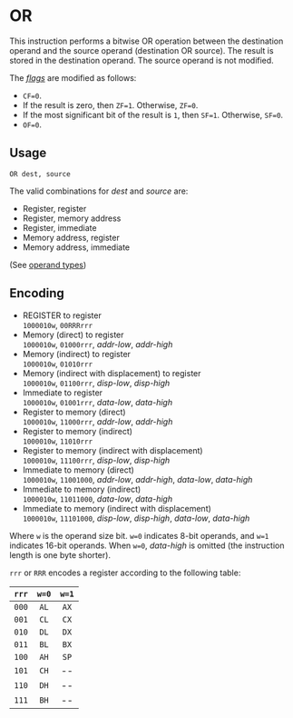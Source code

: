 # OR

This instruction performs a bitwise OR operation between the destination operand and the source operand (destination OR source). The result is stored in the destination operand. The source operand is not modified.

The [_flags_](../cpu#flags) are modified as follows:

- `CF=0`.
- If the result is zero, then `ZF=1`. Otherwise, `ZF=0`.
- If the most significant bit of the result is `1`, then `SF=1`. Otherwise, `SF=0`.
- `OF=0`.

## Usage

```vonsim
OR dest, source
```

The valid combinations for _dest_ and _source_ are:

- Register, register
- Register, memory address
- Register, immediate
- Memory address, register
- Memory address, immediate

(See [operand types](../assembly#operands))

## Encoding

- REGISTER to register  
  `1000010w`, `00RRRrrr`
- Memory (direct) to register  
  `1000010w`, `01000rrr`, _addr-low_, _addr-high_
- Memory (indirect) to register  
  `1000010w`, `01010rrr`
- Memory (indirect with displacement) to register  
  `1000010w`, `01100rrr`, _disp-low_, _disp-high_
- Immediate to register  
  `1000010w`, `01001rrr`, _data-low_, _data-high_
- Register to memory (direct)  
  `1000010w`, `11000rrr`, _addr-low_, _addr-high_
- Register to memory (indirect)  
  `1000010w`, `11010rrr`
- Register to memory (indirect with displacement)  
  `1000010w`, `11100rrr`, _disp-low_, _disp-high_
- Immediate to memory (direct)  
  `1000010w`, `11001000`, _addr-low_, _addr-high_, _data-low_, _data-high_
- Immediate to memory (indirect)  
  `1000010w`, `11011000`, _data-low_, _data-high_
- Immediate to memory (indirect with displacement)  
  `1000010w`, `11101000`, _disp-low_, _disp-high_, _data-low_, _data-high_

Where `w` is the operand size bit. `w=0` indicates 8-bit operands, and `w=1` indicates 16-bit operands. When `w=0`, _data-high_ is omitted (the instruction length is one byte shorter).

`rrr` or `RRR` encodes a register according to the following table:

| `rrr` | `w=0` | `w=1` |
| :---: | :---: | :---: |
| `000` | `AL`  | `AX`  |
| `001` | `CL`  | `CX`  |
| `010` | `DL`  | `DX`  |
| `011` | `BL`  | `BX`  |
| `100` | `AH`  | `SP`  |
| `101` | `CH`  |  --   |
| `110` | `DH`  |  --   |
| `111` | `BH`  |  --   |
